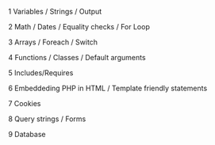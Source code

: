 
1 Variables / Strings / Output

2 Math / Dates / Equality checks / For Loop

3 Arrays / Foreach / Switch

4 Functions / Classes / Default arguments

5 Includes/Requires

6 Embeddeding PHP in HTML / Template friendly statements

7 Cookies

8 Query strings / Forms

9 Database
